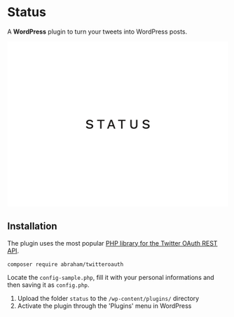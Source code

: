 # Status

A __WordPress__ plugin to turn your tweets into WordPress posts.

![Status](assets/screenshot.png)

## Installation

The plugin uses the most popular [PHP library for the Twitter OAuth REST API](https://github.com/abraham/twitteroauth).

```
composer require abraham/twitteroauth
```
Locate the `config-sample.php`, fill it with your personal informations and then saving it as `config.php`.

1. Upload the folder `status` to the `/wp-content/plugins/` directory
2. Activate the plugin through the 'Plugins' menu in WordPress

